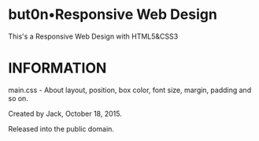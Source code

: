 but0n•Responsive Web Design
=====

This's a Responsive Web Design with HTML5&amp;CSS3

INFORMATION 
=====

main.css - About layout, position, box color, font size, margin, padding and so on.

Created by Jack, October 18, 2015.

Released into the public domain.
